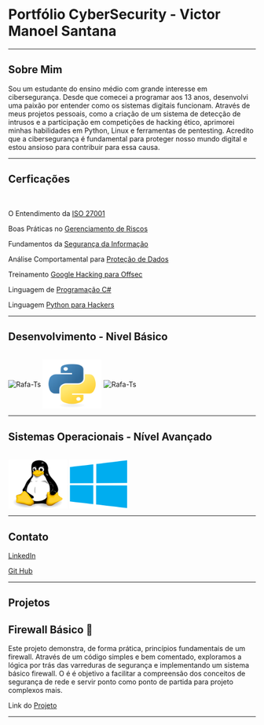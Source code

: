 # Portfólio CyberSecurity - Victor Manoel Santana 

---
    
## Sobre Mim
  Sou um estudante do ensino médio com grande interesse em cibersegurança. Desde que comecei a programar aos 13 anos, desenvolvi uma paixão por entender como os sistemas digitais funcionam. Através de meus projetos pessoais, como a criação de um sistema de detecção de intrusos e a participação em competições de hacking ético, aprimorei minhas habilidades em Python, Linux e ferramentas de pentesting. Acredito que a cibersegurança é fundamental para proteger nosso mundo digital e estou ansioso para contribuir para essa causa.

---

## Cerficações 
<div style="display: inline_block"><br>
<p> O Entendimento da <a href="https://play.sabergestao.com.br/verify/9c7bcda19e9c528099b473d89d667b6630508302" target="_blank" title="ISO 27001">ISO 27001</a></p>
<p> Boas Práticas no <a href="https://ufc.forlogic.net/verify/Y2VydGlmaWNhdGVfMTIzXzE4NA==" target="_blank" title="Gerenciamento de Riscos">Gerenciamento de Riscos</a></p>
<p> Fundamentos da <a href="https://www.udemy.com/certificate/UC-c440c625-0483-4624-9850-743b36a06020/" target="_blank" title="Segurança da Informação">Segurança da Informação</a></p> 
<p> Análise Comportamental para <a href="https://www.linkedin.com/posts/victor-santana-a823612a6_cybersecurity-comportamental-webinar-activity-7252710600814776320-vtF-?utm_source=share&utm_medium=member_desktop" target="_blank" title="Segurança da Informação">Proteção de Dados</a></p> 
<p> Treinamento <a href="https://xpsec.academy/certificate/2fc5b7ee02" target="_blank" title="Segurança da Informação">Google Hacking para Offsec</a></p> 
<p> Linguagem de <a href="https://www.udemy.com/certificate/UC-c8eda66b-e42a-4cd8-8d2e-392a0b00fdde/">Programação C#</a></p> 
<p> Linguagem <a href="https://www.udemy.com/certificate/UC-bdb6919c-e432-40fd-8de3-63d6da80157f/" target="_blank" title="Segurança da Informação">Python para Hackers</a></p> 

---

## Desenvolvimento - Nivel Básico
<div style="display: inline_block"><br>
  <img align="center" alt="Rafa-Ts" height="100" width="120" src="https://cdn.jsdelivr.net/gh/devicons/devicon/icons/csharp/csharp-original.svg">
    <img align="center" alt="Rafa-Ts" height="100" width="120" src="https://github.com/devicons/devicon/blob/v2.16.0/icons/python/python-original.svg">
  <img align="center" alt="Rafa-Ts" height="100" width="120" src="https://cdn.jsdelivr.net/gh/devicons/devicon/icons/microsoftsqlserver/microsoftsqlserver-plain-wordmark.svg">

---

## Sistemas Operacionais - Nível Avançado
<div style="display: inline_block"><br>
    <img align="center" alt="Rafa-Ts" height="100" width="120" src="https://github.com/devicons/devicon/blob/v2.16.0/icons/linux/linux-original.svg">
    <img align="center" alt="Rafa-Ts" height="100" width="120" src="https://github.com/devicons/devicon/blob/v2.16.0/icons/windows8/windows8-original.svg">
</div>

---

## Contato
<p><a href="https://www.linkedin.com/in/victor-santana-a823612a6?utm_source=share&utm_campaign=share_via&utm_content=profile&utm_medium=android_app" target="_blank" title="LinkedIn">LinkedIn</a></p> 
<p><a href="https://github.com/Victor-Santana-2" target="_blank" title="Git Hub">Git Hub</a></p> 

---

## Projetos 

## Firewall Básico 🧱
Este projeto demonstra, de forma prática, princípios fundamentais de um firewall. Através de um código simples e bem comentado, exploramos a lógica por trás das varreduras de segurança e implementando um sistema básico firewall. O é é objetivo a facilitar a compreensão dos conceitos de segurança de rede e servir ponto como ponto de partida para projeto complexos mais.

<p>Link do <a href="https://www.linkedin.com/in/victor-santana-a823612a6?utm_source=share&utm_campaign=share_via&utm_content=profile&utm_medium=android_app" target="_blank" title="Firewall">Projeto</a></p> 

---

